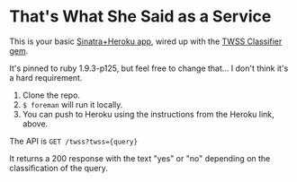 # That's What She Said as a Service

This is your basic [Sinatra+Heroku app](https://devcenter.heroku.com/articles/ruby), wired up with the [TWSS Classifier gem](http://rubygems.org/gems/twss-classifier).

It's pinned to ruby 1.9.3-p125, but feel free to change that... I don't think it's a hard requirement.

1. Clone the repo.
1. `$ foreman` will run it locally.
1. You can push to Heroku using the instructions from the Heroku link, above.

The API is `GET /twss?twss={query}`

It returns a 200 response with the text "yes" or "no" depending on the classification of the query.
